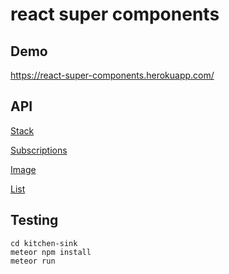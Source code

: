 # react super components

## Demo
https://react-super-components.herokuapp.com/

## API

[Stack](docs/stack.md)

[Subscriptions](docs/subscriptions.md)

[Image](docs/image.md)

[List](docs/list.md)

## Testing
```
cd kitchen-sink
meteor npm install
meteor run
```
